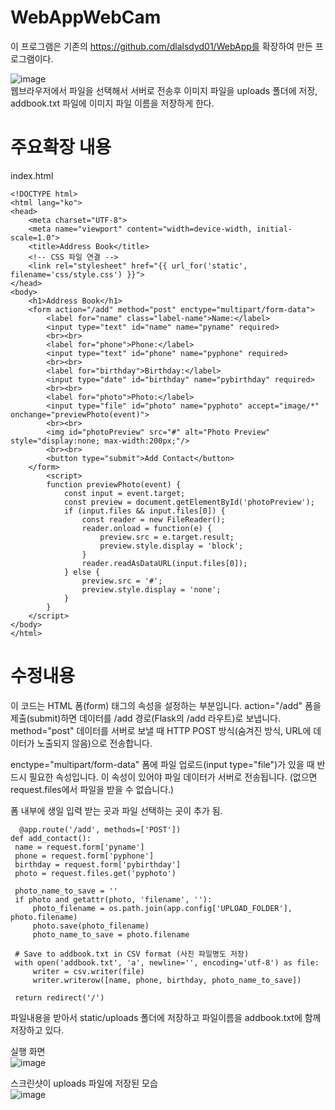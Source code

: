 # WebAppWebCam  


이 프로그램은 기존의 https://github.com/dlalsdyd01/WebApp를 확장하여 만든 프로그램이다.  

![image](https://github.com/user-attachments/assets/272e4988-de82-401d-8fee-3a8993cdf13a)  
웹브라우저에서 파일을 선택해서 서버로 전송후 이미지 파일을 uploads 폴더에 저장, addbook.txt 파일에 이미지 파일 이름을 저장하게 한다.  

  
# 주요확장 내용  
index.html
```
<!DOCTYPE html>
<html lang="ko">
<head>
    <meta charset="UTF-8">
    <meta name="viewport" content="width=device-width, initial-scale=1.0">
    <title>Address Book</title>
    <!-- CSS 파일 연결 -->
    <link rel="stylesheet" href="{{ url_for('static', filename='css/style.css') }}">
</head>
<body>
    <h1>Address Book</h1>
    <form action="/add" method="post" enctype="multipart/form-data">
        <label for="name" class="label-name">Name:</label>
        <input type="text" id="name" name="pyname" required>
        <br><br>
        <label for="phone">Phone:</label>
        <input type="text" id="phone" name="pyphone" required>
        <br><br>
        <label for="birthday">Birthday:</label>
        <input type="date" id="birthday" name="pybirthday" required>
        <br><br>
        <label for="photo">Photo:</label>
        <input type="file" id="photo" name="pyphoto" accept="image/*" onchange="previewPhoto(event)">
        <br><br>
        <img id="photoPreview" src="#" alt="Photo Preview" style="display:none; max-width:200px;"/>
        <br><br>
        <button type="submit">Add Contact</button>        
    </form>
        <script>
        function previewPhoto(event) {
            const input = event.target;
            const preview = document.getElementById('photoPreview');
            if (input.files && input.files[0]) {
                const reader = new FileReader();
                reader.onload = function(e) {
                    preview.src = e.target.result;
                    preview.style.display = 'block';
                }
                reader.readAsDataURL(input.files[0]);
            } else {
                preview.src = '#';
                preview.style.display = 'none';
            }
        }
    </script>
</body>
</html>
```
# 수정내용
이 코드는 HTML 폼(form) 태그의 속성을 설정하는 부분입니다.
action="/add"
폼을 제출(submit)하면 데이터를 /add 경로(Flask의 /add 라우트)로 보냅니다.
method="post"
데이터를 서버로 보낼 때 HTTP POST 방식(숨겨진 방식, URL에 데이터가 노출되지 않음)으로 전송합니다.

enctype="multipart/form-data"
폼에 파일 업로드(input type="file")가 있을 때 반드시 필요한 속성입니다.
이 속성이 있어야 파일 데이터가 서버로 전송됩니다.
(없으면 request.files에서 파일을 받을 수 없습니다.)

폼 내부에 생일 입력 받는 곳과 파일 선택하는 곳이 추가 됨.


```
  @app.route('/add', methods=['POST'])
def add_contact():
 name = request.form['pyname']
 phone = request.form['pyphone']
 birthday = request.form['pybirthday']
 photo = request.files.get('pyphoto')

 photo_name_to_save = ''
 if photo and getattr(photo, 'filename', ''):
     photo_filename = os.path.join(app.config['UPLOAD_FOLDER'], photo.filename)
     photo.save(photo_filename)
     photo_name_to_save = photo.filename

 # Save to addbook.txt in CSV format (사진 파일명도 저장)
 with open('addbook.txt', 'a', newline='', encoding='utf-8') as file:
     writer = csv.writer(file)
     writer.writerow([name, phone, birthday, photo_name_to_save])

 return redirect('/')
```
파일내용을 받아서 static/uploads 폴더에 저장하고 파일이름을 addbook.txt에 함께 저장하고 있다.  
  

실행 화면  
![image](https://github.com/user-attachments/assets/bf14da67-5c7c-4ce7-8de4-45d15e3f288b)  

스크린샷이 uploads 파일에 저장된 모습  
![image](https://github.com/user-attachments/assets/0d2466ee-81cc-4572-a34a-1d505191add7)

